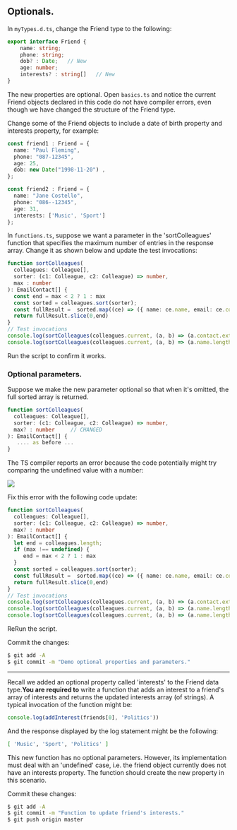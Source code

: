 ## Optionals.

In `myTypes.d.ts`, change the Friend  type to the following:
~~~ts
export interface Friend {
    name: string;
    phone: string;
    dob? : Date;   // New
    age: number;
    interests? : string[]   // New
}
~~~
The new properties are optional. Open `basics.ts` and notice the current Friend objects declared in this code do not have compiler errors, even though we have changed the structure of the Friend type.

Change some of the Friend objects to include a date of birth property and interests property, for  example:
~~~ts
const friend1 : Friend = {
  name: "Paul Fleming",
  phone: "087-12345",
  age: 25,
  dob: new Date("1998-11-20") ,
};

const friend2 : Friend = {
  name: "Jane Costello",
  phone: "086--12345",
  age: 31,
  interests: ['Music', 'Sport']
};
~~~ 

In `functions.ts`, suppose we want a parameter in the 'sortColleagues' function that specifies the maximum number of entries in the response array. Change it as shown below and update the test invocations:
~~~ts
function sortColleagues(
  colleagues: Colleague[],
  sorter: (c1: Colleague, c2: Colleague) => number,
  max : number
): EmailContact[] {
  const end = max < 2 ? 1 : max
  const sorted = colleagues.sort(sorter);
  const fullResult =  sorted.map((ce) => ({ name: ce.name, email: ce.contact.email }));
  return fullResult.slice(0,end)
}
// Test invocations
console.log(sortColleagues(colleagues.current, (a, b) => (a.contact.extension - b.contact.extension),3));
console.log(sortColleagues(colleagues.current, (a, b) => (a.name.length - b.name.length),1));
~~~
Run the script to confirm it works. 

### Optional parameters.

Suppose we make the new parameter optional so that when it's omitted, the full sorted array is returned.
~~~ts
function sortColleagues(
  colleagues: Colleague[],
  sorter: (c1: Colleague, c2: Colleague) => number,
  max? : number     // CHANGED
): EmailContact[] {
   .... as before ...
}
~~~
The TS compiler reports an error because the code potentially might try comparing the undefined value with a number:

![][optionalError] 

Fix this error with the following code update:
~~~ts
function sortColleagues(
  colleagues: Colleague[],
  sorter: (c1: Colleague, c2: Colleague) => number,
  max? : number
): EmailContact[] {
  let end = colleagues.length;
  if (max !== undefined) {
     end = max < 2 ? 1 : max
  }
  const sorted = colleagues.sort(sorter);
  const fullResult =  sorted.map((ce) => ({ name: ce.name, email: ce.contact.email }));
  return fullResult.slice(0,end)
}
// Test invocations
console.log(sortColleagues(colleagues.current, (a, b) => (a.contact.extension - b.contact.extension),3));
console.log(sortColleagues(colleagues.current, (a, b) => (a.name.length - b.name.length),1));
console.log(sortColleagues(colleagues.current, (a, b) => (a.name.length - b.name.length))); // NEW
~~~
ReRun the script.

Commit the changes:
~~~bash
$ git add -A
$ git commit -m "Demo optional properties and parameters."
~~~

--------------------------

Recall we added an optional property called 'interests' to the Friend data type.__You are required to__ write a function that adds an interest to a friend's array of interests and returns the updated interests array (of strings). A typical invocation of the function might be: 
~~~ts
console.log(addInterest(friends[0], 'Politics'))
~~~
And the response displayed by the log statement might be the following:
~~~bash
[ 'Music', 'Sport', 'Politics' ]
~~~
This new function has no optional parameters. However, its implementation must deal with an 'undefined' case, i.e. the friend object currently does not have an interests property. The function should create the new property in this scenario.

Commit these changes:
~~~bash
$ git add -A
$ git commit -m "Function to update friend's interests."
$ git push origin master
~~~

[optionalError]: ./img/optionalError.png
